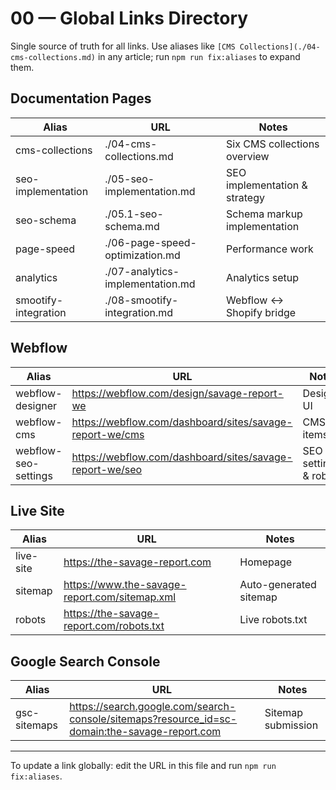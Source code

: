# 00 — Global Links Directory

Single source of truth for all links. Use aliases like `[CMS Collections](./04-cms-collections.md)` in any article; run `npm run fix:aliases` to expand them.

## Documentation Pages

| Alias | URL | Notes |
|------|-----|------|
| cms-collections | ./04-cms-collections.md | Six CMS collections overview |
| seo-implementation | ./05-seo-implementation.md | SEO implementation & strategy |
| seo-schema | ./05.1-seo-schema.md | Schema markup implementation |
| page-speed | ./06-page-speed-optimization.md | Performance work |
| analytics | ./07-analytics-implementation.md | Analytics setup |
| smootify-integration | ./08-smootify-integration.md | Webflow ↔ Shopify bridge |

## Webflow

| Alias | URL | Notes |
|------|-----|------|
| webflow-designer | https://webflow.com/design/savage-report-we | Designer UI |
| webflow-cms | https://webflow.com/dashboard/sites/savage-report-we/cms | CMS items |
| webflow-seo-settings | https://webflow.com/dashboard/sites/savage-report-we/seo | SEO settings & robots |

## Live Site

| Alias | URL | Notes |
|------|-----|------|
| live-site | https://the-savage-report.com | Homepage |
| sitemap | https://www.the-savage-report.com/sitemap.xml | Auto-generated sitemap |
| robots | https://the-savage-report.com/robots.txt | Live robots.txt |

## Google Search Console

| Alias | URL | Notes |
|------|-----|------|
| gsc-sitemaps | https://search.google.com/search-console/sitemaps?resource_id=sc-domain:the-savage-report.com | Sitemap submission |

---

To update a link globally: edit the URL in this file and run `npm run fix:aliases`.
